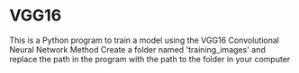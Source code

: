 # VGG16
This is a Python program to train a model using the VGG16 Convolutional Neural Network Method
Create a folder named 'training_images' and replace the path in the program with the path to the folder in your computer
